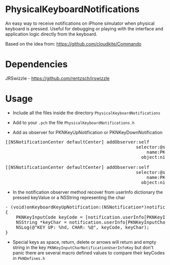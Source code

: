 PhysicalKeyboardNotifications
=============================

An easy way to receive notifications on iPhone simulator when physical keyboard is pressed. 
Useful for debugging or playing with the interface and application logic directly from the keyboard.

Based on the idea from: https://github.com/cloudkite/Commando


Dependencies
============
JRSwizzle - https://github.com/rentzsch/jrswizzle

Usage
=============

- Include all the files inside the directory <code>PhysicalKeyboardNotifications</code>

- Add to your <code>.pch</code> the file <code>PhysicalKeyboardNotifications.h</code>

- Add as observer for PKNKeyUpNotification or PKNKeyDownNotification

<pre>
[[NSNotificationCenter defaultCenter] addObserver:self  
                                                 selector:@selector(onKeyboardKeyDownNotification:)  
                                                     name:PKNKeyDownNotification  
                                                   object:nil];  
                                                   
[[NSNotificationCenter defaultCenter] addObserver:self
                                                 selector:@selector(onKeyboardKeyDownNotification:)
                                                     name:PKNKeyUpNotification
                                                   object:nil];
</pre>

- In the notification observer method recover from userInfo dictionary the pressed keyValue or a NSString representing the char

<pre>
- (void)onKeyboardKeyUpNotification:(NSNotification*)notification
{
    PKNKeyInputCode keyCode = [notification.userInfo[PKNKeyInputCodeNotificationUserInfoKey] shortValue];
    NSString *keyChar = notification.userInfo[PKNKeyInputCharNotificationUserInfoKey];
    NSLog(@"KEY UP: %hd, CHAR: %@", keyCode, keyChar);
}
</pre>

- Special keys as space, return, delete or arrows will return and empty string in the key <code>PKNKeyInputCharNotificationUserInfoKey</code>
but don't panic there are several macro defined values to compare their keyCodes in <code>PkNDefines.h</code>



